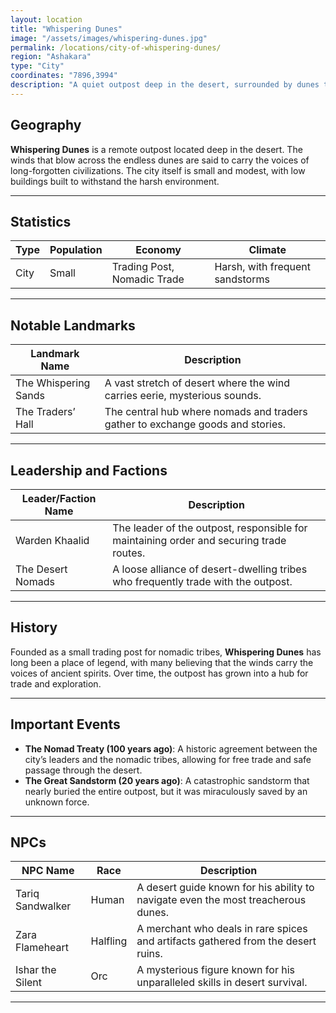 ```yaml
---
layout: location
title: "Whispering Dunes"
image: "/assets/images/whispering-dunes.jpg"
permalink: /locations/city-of-whispering-dunes/
region: "Ashakara"
type: "City"
coordinates: "7896,3994"
description: "A quiet outpost deep in the desert, surrounded by dunes that are said to whisper ancient secrets."
---
```


## Geography

**Whispering Dunes** is a remote outpost located deep in the desert. The winds that blow across the endless dunes are said to carry the voices of long-forgotten civilizations. The city itself is small and modest, with low buildings built to withstand the harsh environment.

---

## Statistics

| Type          | Population | Economy              | Climate                                  |
|---------------|------------|----------------------|------------------------------------------|
| City | Small      | Trading Post, Nomadic Trade | Harsh, with frequent sandstorms          |

---

## Notable Landmarks

| Landmark Name          | Description                                                                                  |
|------------------------|----------------------------------------------------------------------------------------------|
| The Whispering Sands    | A vast stretch of desert where the wind carries eerie, mysterious sounds.                     |
| The Traders’ Hall       | The central hub where nomads and traders gather to exchange goods and stories.                |

---

## Leadership and Factions

| Leader/Faction Name      | Description                                                                                 |
|--------------------------|---------------------------------------------------------------------------------------------|
| Warden Khaalid           | The leader of the outpost, responsible for maintaining order and securing trade routes.       |
| The Desert Nomads        | A loose alliance of desert-dwelling tribes who frequently trade with the outpost.            |

---

## History

Founded as a small trading post for nomadic tribes, **Whispering Dunes** has long been a place of legend, with many believing that the winds carry the voices of ancient spirits. Over time, the outpost has grown into a hub for trade and exploration.

---

## Important Events

- **The Nomad Treaty (100 years ago)**: A historic agreement between the city’s leaders and the nomadic tribes, allowing for free trade and safe passage through the desert.
- **The Great Sandstorm (20 years ago)**: A catastrophic sandstorm that nearly buried the entire outpost, but it was miraculously saved by an unknown force.

---

## NPCs

| NPC Name           | Race     | Description                                                                     |
|--------------------|----------|---------------------------------------------------------------------------------|
| Tariq Sandwalker    | Human    | A desert guide known for his ability to navigate even the most treacherous dunes. |
| Zara Flameheart     | Halfling | A merchant who deals in rare spices and artifacts gathered from the desert ruins. |
| Ishar the Silent    | Orc      | A mysterious figure known for his unparalleled skills in desert survival.         |

---

